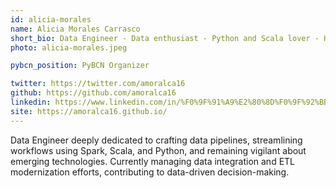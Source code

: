 ```yaml
---
id: alicia-morales
name: Alicia Morales Carrasco
short_bio: Data Engineer - Data enthusiast - Python and Scala lover - Home Automation Geek
photo: alicia-morales.jpeg

pybcn_position: PyBCN Organizer

twitter: https://twitter.com/amoralca16
github: https://github.com/amoralca16
linkedin: https://www.linkedin.com/in/%F0%9F%91%A9%E2%80%8D%F0%9F%92%BB-alicia-morales-carrasco-81a3ba89/
site: https://amoralca16.github.io/
---
```


Data Engineer deeply dedicated to crafting data pipelines, streamlining workflows using Spark, Scala, and Python, and remaining vigilant about emerging technologies. Currently managing data integration and ETL modernization efforts, contributing to data-driven decision-making.